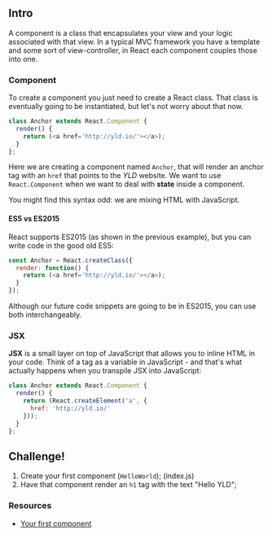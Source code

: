 ## Intro

A component is a class that encapsulates your view and your logic associated with that view. In a typical MVC framework you have a template and some sort of view-controller, in React each component couples those into one.

### Component

To create a component you just need to create a React class. That class is eventually going to be instantiated, but let's not worry about that now.

```javascript
class Anchor extends React.Component {
  render() {
    return (<a href='http://yld.io/'></a>);
  }
};
```

Here we are creating a component named `Anchor`, that will render an anchor tag with an `href` that points to the *YLD* website. We want to use `React.Component` when we want to deal with **state** inside a component.

You might find this syntax odd: we are mixing HTML with JavaScript.

#### ES5 vs ES2015

React supports ES2015 (as shown in the previous example), but you can write code in the good old ES5:

```js
const Anchor = React.createClass({
  render: function() {
    return (<a href='http://yld.io/'></a>);
  }
});
```

Although our future code snippets are going to be in ES2015, you can use both interchangeably.

### JSX

**JSX** is a small layer on top of JavaScript that allows you to inline HTML in your code. Think of a tag as a variable in JavaScript - and that's what actually happens when you transpile JSX into JavaScript:

```javascript
class Anchor extends React.Component {
  render() {
    return (React.createElement('a', {
      href: 'http://yld.io/'
    }));
  }
};
```

## Challenge!

 1. Create your first component (`HelloWorld`); (index.js)
 2. Have that component render an `h1` tag with the text "Hello YLD";

### Resources

 * [Your first component](https://facebook.github.io/react/docs/tutorial.html#your-first-component)
